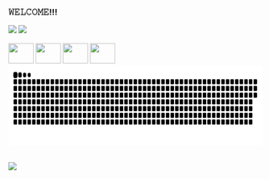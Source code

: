 ### 𝚆𝙴𝙻𝙲𝙾𝙼𝙴!!!
<div>
<img height="160em" src="https://github-readme-stats.vercel.app/api?username=beaalvess&show_icons=true&theme=midnight-purple&include_all_commits=true&count_private=true"/>
<img height="160em" src="https://github-readme-stats.vercel.app/api/top-langs/?username=beaalvess&layout=compact&langs_count=16&theme=midnight-purple"/>
</div>
<div style="display: inline_block"><br>
<img height="40" width="50" src="https://cdn.jsdelivr.net/gh/devicons/devicon@latest/icons/csharp/csharp-original.svg"/>
<img height="40" width="50" src="https://cdn.jsdelivr.net/gh/devicons/devicon@latest/icons/java/java-original.svg"/>
<img height="40" width="50" src="https://cdn.jsdelivr.net/gh/devicons/devicon@latest/icons/html5/html5-original.svg"/>
<img height="40" width="50"  src="https://cdn.jsdelivr.net/gh/devicons/devicon@latest/icons/css3/css3-original.svg" />
</div>
<img style="align-items: center" height="160em" alt="GitHub Snake" src="https://raw.githubusercontent.com/beaalvess/beaalvess/output/github-contribution-grid-snake-dark.svg"/>

##

<a href="mailto:beatrizalvesctt@gmail.com" target="_blank"><img src="https://img.shields.io/badge/Gmail-D14836?style=for-the-badge&logo=gmail&logoColor=white">
<!--
**beaalvess/beaalvess** is a ✨ _special_ ✨ repository because its `README.md` (this file) appears on your GitHub profile.
Here are some ideas to get you started:

- 🔭 I’m currently working on ...
- 🌱 I’m currently learning ...
- 👯 I’m looking to collaborate on ...
- 🤔 I’m looking for help with ...
- 💬 Ask me about ...
- 📫 How to reach me: ...
- 😄 Pronouns: ...
- ⚡ Fun fact: ...
-->
